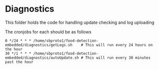 # Diagnostics

This folder holds the code for handling update checking and log uploading

The cronjobs for each should be as follows

```
0 */24 * * * /home/sbproto1/food-detection-embedded/diagnostics/getLogs.sh    # This will run every 24 hours on the hour
30 */1 * * * /home/sbproto1/food-detection-embedded/diagnostics/autoUpdate.sh # This will run every 30 minutes past the hour
```